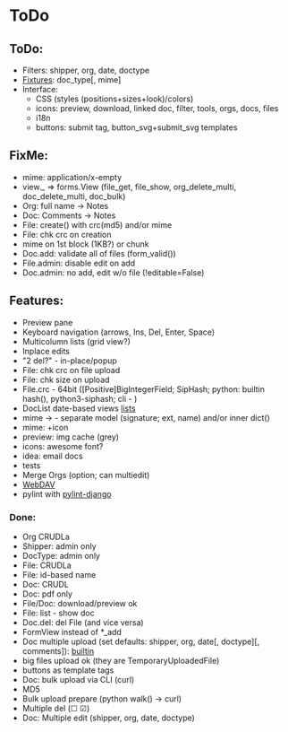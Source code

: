 # ToDo

## ToDo:
- Filters: shipper, org, date, doctype
- [Fixtures](https://docs.djangoproject.com/en/3.0/howto/initial-data/): doc_type[, mime]
- Interface:
  - CSS (styles (positions+sizes+look)/colors)
  - icons: preview, download, linked doc, filter, tools, orgs, docs, files
  - i18n
  - buttons: submit tag, button_svg+submit_svg templates

## FixMe:
- mime: application/x-empty
- view.*_* => forms.View (file_get, file_show, org_delete_multi, doc_delete_multi, doc_bulk)
- Org: full name -> Notes
- Doc: Comments -> Notes
- File: create() with crc(md5) and/or mime
- File: chk crc on creation
- mime on 1st block (1KB?) or chunk
- Doc.add: validate all of files (form_valid())
- File.admin: disable edit on add
- Doc.admin: no add, edit w/o file (!editable=False)

## Features:
- Preview pane
- Keyboard navigation (arrows, Ins, Del, Enter, Space)
- Multicolumn lists (grid view?)
- Inplace edits
- "2 del?" - in-place/popup
- File: chk crc on file upload
- File: chk size on upload
- File.crc - 64bit ([Positive]BigIntegerField; SipHash; python: builtin hash(), python3-siphash; cli - )
- DocList date-based views [lists](https://docs.djangoproject.com/en/3.0/ref/class-based-views/generic-date-based/)
- mime &rarr; - separate model (signature; ext, name) and/or inner dict()
- mime: +icon
- preview: img cache (grey)
- icons: awesome font?
- idea: email docs
- tests
- Merge Orgs (option; can multiedit)
- [WebDAV](https://github.com/MnogoByte/djangodav)
- pylint with [pylint-django](https://github.com/PyCQA/pylint-django)

### Done:
- Org CRUDLa
- Shipper: admin only
- DocType: admin only
- File: CRUDLa
- File: id-based name
- Doc: CRUDL
- Doc: pdf only
- File/Doc: download/preview ok
- File: list - show doc
- Doc.del: del File (and vice versa)
- FormView instead of *_add
- Doc multiple upload (set defaults: shipper, org, date[, doctype][, comments]):
  [builtin](https://docs.djangoproject.com/en/3.0/topics/http/file-uploads/#uploading-multiple-files)
- big files upload ok (they are TemporaryUploadedFile)
- buttons as template tags
- Doc: bulk upload via CLI (curl)
- MD5
- Bulk upload prepare (python walk() &rarr; curl)
- Multiple del (&#9744; &#9745;)
- Doc: Multiple edit (shipper, org, date, doctype)
